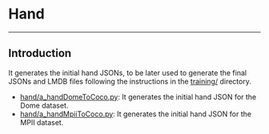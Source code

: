 # Hand
----------------------------------------------------------------------------------------------------



## Introduction
It generates the initial hand JSONs, to be later used to generate the final JSONs and LMDB files following the instructions in the [training/](../training) directory.

- [hand/a_handDomeToCoco.py](./a_handDomeToCoco.py): It generates the initial hand JSON for the Dome dataset.
- [hand/a_handMpiiToCoco.py](./a_handMpiiToCoco.py): It generates the initial hand JSON for the MPII dataset.

